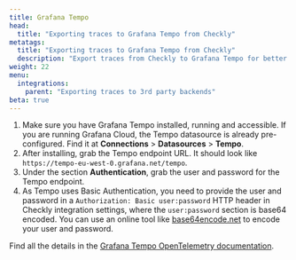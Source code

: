 ```yaml
---
title: Grafana Tempo
head:
  title: "Exporting traces to Grafana Tempo from Checkly"
metatags:
  title: "Exporting traces to Grafana Tempo from Checkly"
  description: "Export traces from Checkly to Grafana Tempo for better observability."
weight: 22
menu:
  integrations:
    parent: "Exporting traces to 3rd party backends"
beta: true
---
```


1. Make sure you have Grafana Tempo installed, running and accessible. If you are running Grafana Cloud, the Tempo
   datasource is already pre-configured. Find it at **Connections** > **Datasources** > **Tempo**.
2. After installing, grab the Tempo endpoint URL. It should look like `https://tempo-eu-west-0.grafana.net/tempo`.
3. Under the section **Authentication**, grab the user and password for the Tempo endpoint.
4. As Tempo uses Basic Authentication, you need to provide the user and password in a `Authorization: Basic user:password` HTTP header in
   Checkly integration settings, where the `user:password` section is base64 encoded. You can use an online tool like [base64encode.net](https://www.base64encode.net/)
   to encode your user and password.

Find all the details in the [Grafana Tempo OpenTelemetry documentation](https://grafana.com/docs/tempo/latest/).

